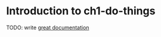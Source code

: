 # Introduction to ch1-do-things

TODO: write [great documentation](http://jacobian.org/writing/what-to-write/)
